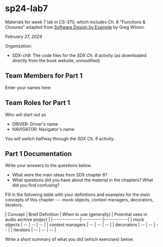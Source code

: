 # sp24-lab7
Materials for week 7 lab in CS-370, which includes Ch. 8 "Functions & Closures" adapted from [Software Design by Example](https://third-bit.com/sdxpy/) by Greg Wilson.

_February 27, 2024_

Organization:
* SDX-ch9: The code files for the _SDX Ch. 8_ activity (as downloaded directly from the book website, unmodified) 

## Team Members for Part 1
Enter your names here

## Team Roles for Part 1
Who will start out as
* DRIVER: Driver's name
* NAVIGATOR: Navigator's name

You will switch halfway through the _SDX Ch. 9_ activity.

## Part 1 Documentation

Write your answers to the questions below.

* What were the main ideas from SDX chapter 8?
* What questions did you have about the material in the chapters? What did you find confusing?

Fill in the following table with your definitions and examples for the main concepts of this chapter --- mock objects, context managers, decorators, iterators.

| Concept         | Brief Definition     | When to use (generally) | Potential uses in audio archive project |
|--------------|-----------|------------|
| mock objects | --     | --        | --        |
| context managers      | --  | --       | --        |
| decorators      | --  | --       | --        |
| iterators      | --  | --       | --        |

Write a short summary of what you did (which exercises) below.
